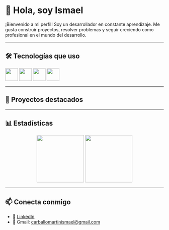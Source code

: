# 👋 Hola, soy Ismael

¡Bienvenido a mi perfil! Soy un desarrollador en constante aprendizaje. Me gusta construir proyectos, resolver problemas y seguir creciendo como profesional en el mundo del desarrollo.

---

## 🛠 Tecnologías que uso

<p align="left">
  <img src="https://cdn.jsdelivr.net/gh/devicons/devicon/icons/javascript/javascript-original.svg" width="40" height="40"/>
  <img src="https://cdn.jsdelivr.net/gh/devicons/devicon/icons/react/react-original.svg" width="40" height="40"/>
  <img src="https://cdn.jsdelivr.net/gh/devicons/devicon/icons/python/python-original.svg" width="40" height="40"/>
  <img src="https://cdn.jsdelivr.net/gh/devicons/devicon/icons/git/git-original.svg" width="40" height="40"/>
  <!-- Agrega o quita tecnologías según corresponda -->
</p>

---

## 📌 Proyectos destacados

---

## 📊 Estadísticas

<p align="center">
  <img src="https://github-readme-stats.vercel.app/api?username=TuUsuario&show_icons=true&theme=github_dark" height="150"/>
  <img src="https://github-readme-stats.vercel.app/api/top-langs/?username=IsmaCar&layout=compact&theme=github_dark" height="150"/>
</p>

---

## 📫 Conecta conmigo

- 💼 [LinkedIn](https://www.linkedin.com/in/ismael-carballo-martin-41601a220/)
- 📧 Gmail: carballomartinismael@gmail.com
